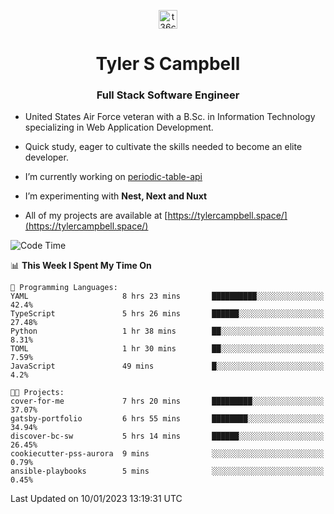 <p align="center">
<a href="https://www.linkedin.com/in/t36campbell" target="blank"><img align="center" src="https://ik.imagekit.io/t36campbell/Portfolio/linkedin.png.original_m8bbGgPh6.png" alt="t36campbell" height="30" width="30" /></a>
</p>
<h1 align="center">Tyler S Campbell</h1>
<h3 align="center">Full Stack Software Engineer</h3>

* United States Air Force veteran with a B.Sc. in Information Technology specializing in Web Application Development. 

* Quick study, eager to cultivate the skills needed to become an elite developer.

* I’m currently working on [periodic-table-api](https://github.com/t36campbell/periodic-table-api)

* I’m experimenting with **Nest, Next and Nuxt**

* All of my projects are available at [https://tylercampbell.space/](https://tylercampbell.space/)

<!--START_SECTION:waka-->
![Code Time](http://img.shields.io/badge/Code%20Time-2%2C089%20hrs%2036%20mins-blue)

📊 **This Week I Spent My Time On** 

```text
💬 Programming Languages: 
YAML                     8 hrs 23 mins       ██████████░░░░░░░░░░░░░░░   42.4% 
TypeScript               5 hrs 26 mins       ██████░░░░░░░░░░░░░░░░░░░   27.48% 
Python                   1 hr 38 mins        ██░░░░░░░░░░░░░░░░░░░░░░░   8.31% 
TOML                     1 hr 30 mins        ██░░░░░░░░░░░░░░░░░░░░░░░   7.59% 
JavaScript               49 mins             █░░░░░░░░░░░░░░░░░░░░░░░░   4.2%

🐱‍💻 Projects: 
cover-for-me             7 hrs 20 mins       █████████░░░░░░░░░░░░░░░░   37.07% 
gatsby-portfolio         6 hrs 55 mins       ████████░░░░░░░░░░░░░░░░░   34.94% 
discover-bc-sw           5 hrs 14 mins       ██████░░░░░░░░░░░░░░░░░░░   26.45% 
cookiecutter-pss-aurora  9 mins              ░░░░░░░░░░░░░░░░░░░░░░░░░   0.79% 
ansible-playbooks        5 mins              ░░░░░░░░░░░░░░░░░░░░░░░░░   0.45%

```


 Last Updated on 10/01/2023 13:19:31 UTC
<!--END_SECTION:waka-->
